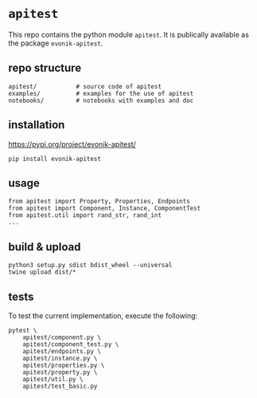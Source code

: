 # `apitest`

This repo contains the python module `apitest`.
It is publically available as the package `evonik-apitest`.

## repo structure

```
apitest/           # source code of apitest
examples/          # examples for the use of apitest
notebooks/         # notebooks with examples and doc
```

## installation

<https://pypi.org/project/evonik-apitest/>

```
pip install evonik-apitest
```

## usage

```
from apitest import Property, Properties, Endpoints
from apitest import Component, Instance, ComponentTest
from apitest.util import rand_str, rand_int
...
```

## build & upload

```
python3 setup.py sdist bdist_wheel --universal
twine upload dist/*
```

## tests

To test the current implementation, execute the following:

```
pytest \
    apitest/component.py \
    apitest/component_test.py \
    apitest/endpoints.py \
    apitest/instance.py \
    apitest/properties.py \
    apitest/property.py \
    apitest/util.py \
    apitest/test_basic.py
```